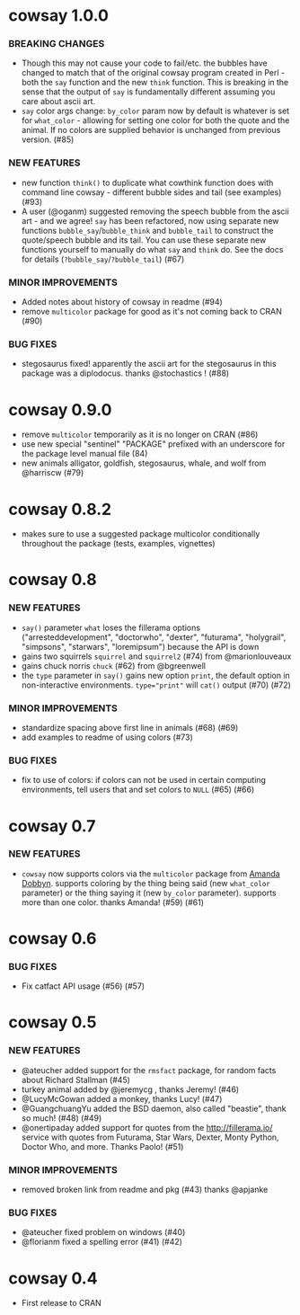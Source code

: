 cowsay 1.0.0
============

### BREAKING CHANGES

* Though this may not cause your code to fail/etc. the bubbles have changed to match that of the original cowsay program created in Perl - both the `say` function and the new `think` function. This is breaking in the sense that the output of `say` is fundamentally different assuming you care about ascii art.
* `say` color args change: `by_color` param now by default is whatever is set for `what_color` - allowing for setting one color for both the quote and the animal. If no colors are supplied behavior is unchanged from previous version. (#85)

### NEW FEATURES

* new function `think()` to duplicate what cowthink function does with command line cowsay - different bubble sides and tail (see examples) (#93)
* A user (@oganm) suggested removing the speech bubble from the ascii art - and we agree! `say` has been refactored, now using separate new functions `bubble_say`/`bubble_think` and `bubble_tail` to construct the quote/speech bubble and its tail. You can use these separate new functions yourself to manually do what `say` and `think` do. See the docs for details (`?bubble_say`/`?bubble_tail`) (#67)

### MINOR IMPROVEMENTS

* Added notes about history of cowsay in readme (#94)
* remove `multicolor` package for good as it's not coming back to CRAN (#90)

### BUG FIXES

* stegosaurus fixed! apparently the ascii art for the stegosaurus in this package was a diplodocus. thanks @stochastics ! (#88)


cowsay 0.9.0
============

* remove `multicolor` temporarily as it is no longer on CRAN (#86)
* use new special "sentinel" "PACKAGE" prefixed with an underscore for the package level manual file (84)
* new animals alligator, goldfish, stegosaurus, whale, and wolf from @harriscw (#79)


cowsay 0.8.2
============

* makes sure to use a suggested package multicolor conditionally throughout the package (tests, examples, vignettes)


cowsay 0.8
==========

### NEW FEATURES

* `say()` parameter `what` loses the fillerama options ("arresteddevelopment", "doctorwho", "dexter", "futurama", "holygrail", "simpsons", "starwars", "loremipsum") because the API is down
* gains two squirrels `squirrel` and `squirrel2` (#74) from @marionlouveaux
* gains chuck norris `chuck` (#62) from @bgreenwell
* the `type` parameter in `say()` gains new option `print`, the default option in non-interactive environments. `type="print"` will `cat()` output (#70) (#72)

### MINOR IMPROVEMENTS

* standardize spacing above first line in animals (#68) (#69)
* add examples to readme of using colors (#73)

### BUG FIXES

* fix to use of colors: if colors can not be used in certain computing environments, tell users that and set colors to `NULL` (#65) (#66)


cowsay 0.7
==========

### NEW FEATURES

* `cowsay` now supports colors via the `multicolor` package from [Amanda Dobbyn](https://github.com/aedobbyn). supports coloring by the thing being said (new `what_color` parameter) or the thing saying it (new `by_color` parameter). supports more than one color. thanks Amanda! (#59) (#61) 


cowsay 0.6
==========

### BUG FIXES

* Fix catfact API usage (#56) (#57)


cowsay 0.5
==========

### NEW FEATURES

* @ateucher added support for the `rmsfact` package, for 
random facts about Richard Stallman (#45)
* turkey animal added by @jeremycg , thanks Jeremy! (#46)
* @LucyMcGowan added a monkey, thanks Lucy! (#47)
* @GuangchuangYu added the BSD daemon, also called "beastie", 
thank so much! (#48) (#49)
* @onertipaday added support for quotes from the http://fillerama.io/
service with quotes from Futurama, Star Wars, Dexter, Monty Python, 
Doctor Who, and more. Thanks Paolo! (#51)

### MINOR IMPROVEMENTS

* removed broken link from readme and pkg (#43) 
thanks @apjanke

### BUG FIXES

* @ateucher fixed problem on windows (#40)
* @florianm fixed a spelling error (#41) (#42)


cowsay 0.4
==========

* First release to CRAN
